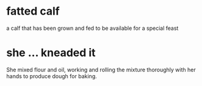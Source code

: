 # fatted calf

a calf that has been grown and fed to be available for a special feast

# she ... kneaded it

She mixed flour and oil, working and rolling the mixture thoroughly with her hands to produce dough for baking.

